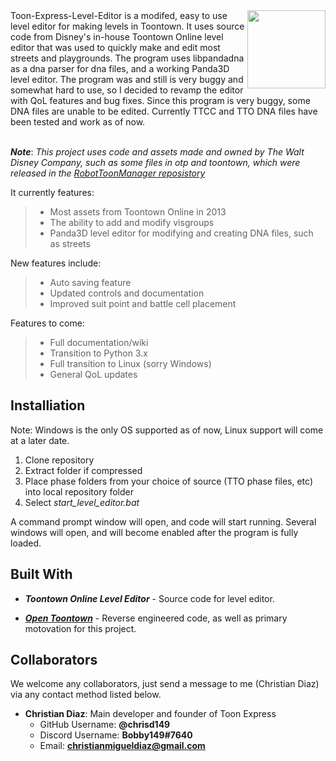 <img src="https://avatars0.githubusercontent.com/u/66463299?s=200&v=4" align="right" width=125>
Toon-Express-Level-Editor is a modifed, easy to use level editor for making levels in Toontown.  It uses source code from Disney's in-house Toontown Online level editor that was used to quickly make and edit most streets and playgrounds.  The program uses libpandadna as a dna parser for dna files, and a working Panda3D level editor.  The program was and still is very buggy and somewhat hard to use, so I decided to revamp the editor with QoL features and bug fixes. Since this program is very buggy, some DNA files are unable to be edited.  Currently TTCC and TTO DNA files have been tested and work as of now.  


<br />***Note***: *This project uses code and assets made and owned by The Walt Disney Company, such as some files in otp and toontown, which were released in the [RobotToonManager reposistory](https://github.com/ToontownFan2003/RobotToonManager)*

It currently features: <br />


> * Most assets from Toontown Online in 2013
> * The ability to add and modify visgroups
> * Panda3D level editor for modifying and creating DNA files, such as streets

New features include:

> * Auto saving feature
> * Updated controls and documentation
> * Improved suit point and battle cell placement

Features to come: 

> * Full documentation/wiki
> * Transition to Python 3.x
> * Full transition to Linux (sorry Windows)
> * General QoL updates

<h2>Installiation</h2>

Note: Windows is the only OS supported as of now, Linux support will come at a later date.

1. Clone repository
2. Extract folder if compressed
3. Place phase folders from your choice of source (TTO phase files, etc) into local repository folder
4. Select *start_level_editor.bat*

A command prompt window will open, and code will start running.  Several windows will open, and will become enabled after the program is fully loaded.  

<h2>Built With</h2>

*	***Toontown Online Level Editor*** - Source code for level editor.

*	[***Open Toontown***](https://github.com/open-toontown/open-toontown) - Reverse engineered code, as well as primary motovation for this project.

<h2>Collaborators</h2>

We welcome any collaborators, just send a message to me (Christian Diaz) via any contact method listed below.

*	**Christian Diaz**: Main developer and founder of Toon Express
	*	GitHub Username: **@chrisd149**
	*	Discord Username: **Bobby149#7640**
	*	Email: **christianmigueldiaz@gmail.com**
